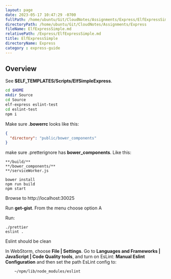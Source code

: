 ```yaml
---
layout: page
date: 2023-05-17 10:47:29 -0700
fullPath: /home/ubuntu/Git/CloudNotes/Assignments/Express/ElfExpressSimple.md
directoryPath: /home/ubuntu/Git/CloudNotes/Assignments/Express
fileName: ElfExpressSimple.md
relativePath: /Express/ElfExpressSimple.md
title: ElfExpressSimple
directoryName: Express
category : express-guide
---
```


## Overview

See **$ELF_TEMPLATES/Scripts/ElfSimpleExpress**.

```bash
cd $HOME
mkdir Source
cd Source
elf-express eslint-test
cd eslint-test
npm i
```

Make sure **.bowerrc** looks like this:

```json
{
  "directory": "public/bower_components"
}
```

make sure .pretterignore has **bower_components**. Like this:

```code
**/build/**
**/bower_components/**
**/serviceWorker.js
```

```code
bower install
npm run build
npm start
```

Browse to http://localhost:30025

Run **get-gist**. From the menu choose option A

Run:

```code
./prettier
eslint .
```

Eslint should be clean

In WebStorm, choose **File | Settings**. Go to **Languages and Frameworks | JavaScript | Code Quality tools**, and turn on EsLint: **Manual Eslint Configuration** and then set the path EsLint config to:

		~/npm/lib/node_modules/eslint
